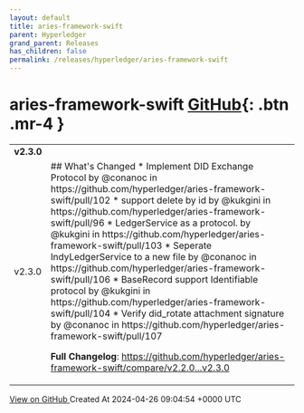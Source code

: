 ```yaml
---
layout: default
title: aries-framework-swift
parent: Hyperledger
grand_parent: Releases
has_children: false
permalink: /releases/hyperledger/aries-framework-swift
---
```


# aries-framework-swift <span class="fs-3 right-align">[GitHub](https://github.com/hyperledger/aries-framework-swift){: .btn .mr-4 }</span>


<div>
    <table>
        <tr>
            <td colspan="2">
                <b>
                    v2.3.0
                </b>
            </td>
        </tr>
        <tr>
            <td>
                <span class="chip">
                    v2.3.0
                </span>
            </td>
            <td>
                ## What's Changed
* Implement DID Exchange Protocol by @conanoc in https://github.com/hyperledger/aries-framework-swift/pull/102
* support delete by id by @kukgini in https://github.com/hyperledger/aries-framework-swift/pull/96
* LedgerService as a protocol. by @kukgini in https://github.com/hyperledger/aries-framework-swift/pull/103
* Seperate IndyLedgerService to a new file by @conanoc in https://github.com/hyperledger/aries-framework-swift/pull/106
* BaseRecord support Identifiable protocol by @kukgini in https://github.com/hyperledger/aries-framework-swift/pull/104
* Verify did_rotate attachment signature by @conanoc in https://github.com/hyperledger/aries-framework-swift/pull/107


**Full Changelog**: https://github.com/hyperledger/aries-framework-swift/compare/v2.2.0...v2.3.0
            </td>
        </tr>
    </table>
    <a href="https://github.com/hyperledger/aries-framework-swift/releases/tag/v2.3.0" class=".btn">
        View on GitHub
    </a>
    <span class="right-align">
        Created At 2024-04-26 09:04:54 +0000 UTC
    </span>
</div>

